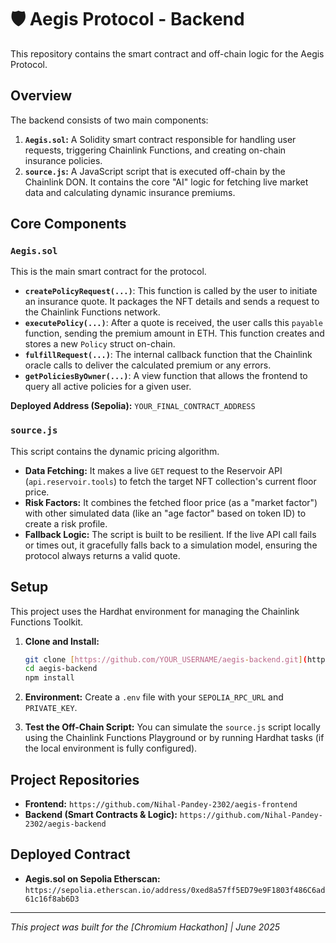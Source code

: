 # 🛡️ Aegis Protocol - Backend

This repository contains the smart contract and off-chain logic for the Aegis Protocol.

## Overview

The backend consists of two main components:

1. **`Aegis.sol`:** A Solidity smart contract responsible for handling user requests, triggering Chainlink Functions, and creating on-chain insurance policies.
2. **`source.js`:** A JavaScript script that is executed off-chain by the Chainlink DON. It contains the core "AI" logic for fetching live market data and calculating dynamic insurance premiums.

## Core Components

### `Aegis.sol`

This is the main smart contract for the protocol.

* **`createPolicyRequest(...)`**: This function is called by the user to initiate an insurance quote. It packages the NFT details and sends a request to the Chainlink Functions network.
* **`executePolicy(...)`**: After a quote is received, the user calls this `payable` function, sending the premium amount in ETH. This function creates and stores a new `Policy` struct on-chain.
* **`fulfillRequest(...)`**: The internal callback function that the Chainlink oracle calls to deliver the calculated premium or any errors.
* **`getPoliciesByOwner(...)`**: A view function that allows the frontend to query all active policies for a given user.

**Deployed Address (Sepolia):** `YOUR_FINAL_CONTRACT_ADDRESS`

### `source.js`

This script contains the dynamic pricing algorithm.

* **Data Fetching:** It makes a live `GET` request to the Reservoir API (`api.reservoir.tools`) to fetch the target NFT collection's current floor price.
* **Risk Factors:** It combines the fetched floor price (as a "market factor") with other simulated data (like an "age factor" based on token ID) to create a risk profile.
* **Fallback Logic:** The script is built to be resilient. If the live API call fails or times out, it gracefully falls back to a simulation model, ensuring the protocol always returns a valid quote.

## Setup

This project uses the Hardhat environment for managing the Chainlink Functions Toolkit.

1. **Clone and Install:**

    ```bash
    git clone [https://github.com/YOUR_USERNAME/aegis-backend.git](https://github.com/YOUR_USERNAME/aegis-backend.git)
    cd aegis-backend
    npm install
    ```

2. **Environment:**
    Create a `.env` file with your `SEPOLIA_RPC_URL` and `PRIVATE_KEY`.
3. **Test the Off-Chain Script:**
    You can simulate the `source.js` script locally using the Chainlink Functions Playground or by running Hardhat tasks (if the local environment is fully configured).

## Project Repositories

* **Frontend:** `https://github.com/Nihal-Pandey-2302/aegis-frontend`
* **Backend (Smart Contracts & Logic):** `https://github.com/Nihal-Pandey-2302/aegis-backend`

## Deployed Contract

* **Aegis.sol on Sepolia Etherscan:**
    `https://sepolia.etherscan.io/address/0xed8a57ff5ED79e9F1803f486C6ad61c16f8ab6D3`

---
*This project was built for the [Chromium Hackathon] | June 2025*
